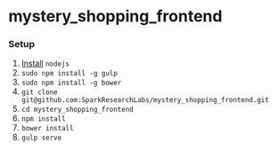 # mystery_shopping_frontend
### Setup
1. [Install](https://nodejs.org/en/download/package-manager/) `nodejs`
2. `sudo npm install -g gulp`
3. `sudo npm install -g bower`
4. `git clone git@github.com:SparkResearchLabs/mystery_shopping_frontend.git`
5. `cd mystery_shopping_frontend`
6. `npm install`
7. `bower install`
8. `gulp serve`